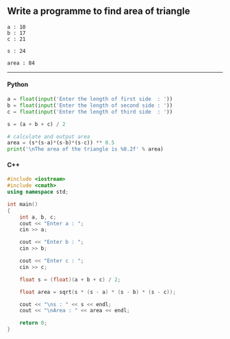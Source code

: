 ## Write a programme to find area of triangle

```
a : 10
b : 17
c : 21

s : 24

area : 84
```

---

<CodeBlock slots="heading, code" repeat="2" languages="Python, C++" />

#### Python

```python
a = float(input('Enter the length of first side  : '))
b = float(input('Enter the length of second side : '))
c = float(input('Enter the length of third side  : '))

s = (a + b + c) / 2

# calculate and output area
area = (s*(s-a)*(s-b)*(s-c)) ** 0.5
print('\nThe area of the triangle is %0.2f' % area)
```

#### C++

```cpp
#include <iostream>
#include <cmath>
using namespace std;

int main()
{
    int a, b, c;
    cout << "Enter a : ";
    cin >> a;

    cout << "Enter b : ";
    cin >> b;

    cout << "Enter c : ";
    cin >> c;

    float s = (float)(a + b + c) / 2;

    float area = sqrt(s * (s - a) * (s - b) * (s - c));

    cout << "\ns : " << s << endl;
    cout << "\nArea : " << area << endl;

    return 0;
}
```

